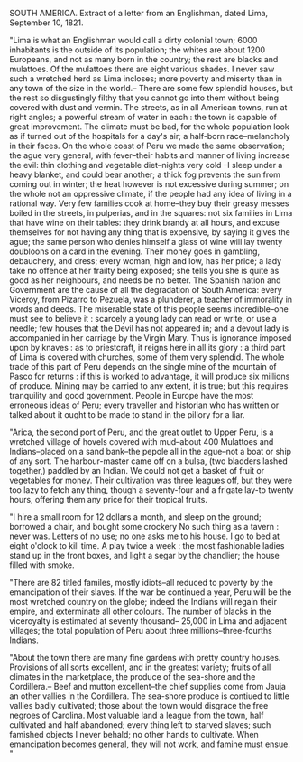  SOUTH AMERICA. Extract of a letter from an Englishman, dated Lima, September 10, 1821.  "Lima is what an Englishman would call a dirty colonial town; 6000 inhabitants is the outside of its population; the whites are about 1200 Europeans, and not as many born in the country; the rest are blacks and mulattoes. Of the mulattoes there are eight various shades. I never saw such a wretched herd as Lima incloses; more poverty and miserty than in any town of the size in the world.– There are some few splendid houses, but the rest so disgustingly filthy that you cannot go into them without being covered with dust and vermin. The streets, as in all American towns, run at right angles; a powerful stream of water in each : the town is capable of great improvement. The climate must be bad, for the whole population look as if turned out of the hospitals for a day's air; a half-born race–melancholy in their faces. On the whole coast of Peru we made the same observation; the ague very general, with fever–their habits and manner of living increase the evil: thin clothing and vegetable diet–nights very cold –I sleep under a heavy blanket, and could bear another; a thick fog prevents the sun from coming out in winter; the heat however is not excessive during summer; on the whole not an oppressive climate, if the people had any idea of living in a rational way. Very few families cook at home–they buy their greasy messes boiled in the streets, in pulperias, and in the squares: not six families in Lima that have wine on their tables: they drink brandy at all hours, and excuse themselves for not having any thing that is expensive, by saying it gives the ague; the same person who denies himself a glass of wine will lay twenty doubloons on a card in the evening. Their money goes in gambling, debauchery, and dress; every woman, high and low, has her price; a lady take no offence at her frailty being exposed; she tells you she is quite as good as her neighbours, and needs be no better. The Spanish nation and Government are the cause of all the degradation of South America: every Viceroy, from Pizarro to Pezuela, was a plunderer, a teacher of immorality in words and deeds. The miserable state of this people seems incredible–one must see to believe it : scarcely a young lady can read or write, or use a needle; few houses that the Devil has not appeared in; and a devout lady is accompanied in her carriage by the Virgin Mary. Thus is ignorance imposed upon by knaves : as to priestcraft, it reigns here in all its glory : a third part of Lima is covered with churches, some of them very splendid. The whole trade of this part of Peru depends on the single mine of the mountain of Pasco for returns : if this is worked to advantage, it will produce six millions of produce. Mining may be carried to any extent, it is true; but this requires tranquility and good government. People in Europe have the most erroneous ideas of Peru; every traveller and historian who has written or talked about it ought to be made to stand in the pillory for a liar.  "Arica, the second port of Peru, and the great outlet to Upper Peru, is a wretched village of hovels covered with mud–about 400 Mulattoes and Indians–placed on a sand bank–the pepole all in the ague–not a boat or ship of any sort. The harbour-master came off on a bulsa, (two bladders lashed together,) paddled by an Indian. We could not get a basket of fruit or vegetables for money. Their cultivation was three leagues off, but they were too lazy to fetch any thing, though a seventy-four and a frigate lay-to twenty hours, offering them any price for their tropical fruits.  "I hire a small room for 12 dollars a month, and sleep on the ground; borrowed a chair, and bought some crockery No such thing as a tavern : never was. Letters of no use; no one asks me to his house. I go to bed at eight o'clock to kill time. A play twice a week : the most fashionable ladies stand up in the front boxes, and light a segar by the chandlier; the house filled with smoke.  "There are 82 titled familes, mostly idiots–all reduced to poverty by the emancipation of their slaves. If the war be continued a year, Peru will be the most wretched country on the globe; indeed the Indians will regain their empire, and exterminate all other colours. The number of blacks in the viceroyalty is estimated at seventy thousand– 25,000 in Lima and adjacent villages; the total population of Peru about three millions–three-fourths Indians.  "About the town there are many fine gardens with pretty country houses. Provisions of all sorts excellent, and in the greatest variety; fruits of all climates in the marketplace, the produce of the sea-shore and the Cordillera.– Beef and mutton excellent–the chief supplies come from Jauja an other vallies in the Cordillera. The sea-shore produce is contiued to little vallies badly cultivated; those about the town would disgrace the free negroes of Carolina. Most valuable land a league from the town, half cultivated and half abandoned; every thing left to starved slaves; such famished objects I never behald; no other hands to cultivate. When emancipation becomes general, they will not work, and famine must ensue. "  